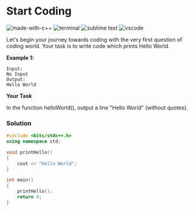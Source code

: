 # Start Coding
![made-with-c++](https://img.shields.io/badge/Made%20with-C++-007396.svg)
![terminal](https://img.shields.io/badge/Windows%20Terminal-4D4D4D?logo=windows%20terminal&logoColor=white)
![sublime text](https://img.shields.io/badge/sublime_text-%23575757.svg?logo=sublime-text&logoColor=important)
![vscode](https://img.shields.io/badge/Visual_Studio_Code-0078D4?logo=visual%20studio%20code&logoColor=white)

Let's begin your journey towards coding with the very first question of coding world. Your task is to write code which prints Hello World.

__Example 1:__
```
Input:
No Input
Output:
Hello World
```

__Your Task__

In the function helloWorld(), output a line "Hello World" (without quotes).

### Solution
```cpp
#include <bits/stdc++.h>
using namespace std;

void printHello()
{
    cout << "Hello World";
}

int main()
{
    printHello();
    return 0;
}
```